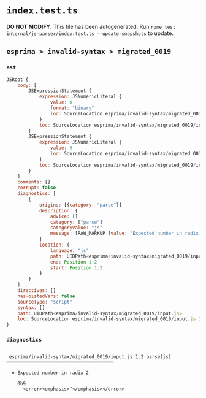 # `index.test.ts`

**DO NOT MODIFY**. This file has been autogenerated. Run `rome test internal/js-parser/index.test.ts --update-snapshots` to update.

## `esprima > invalid-syntax > migrated_0019`

### `ast`

```javascript
JSRoot {
	body: [
		JSExpressionStatement {
			expression: JSNumericLiteral {
				value: 0
				format: "binary"
				loc: SourceLocation esprima/invalid-syntax/migrated_0019/input.js 1:0-1:2
			}
			loc: SourceLocation esprima/invalid-syntax/migrated_0019/input.js 1:0-1:2
		}
		JSExpressionStatement {
			expression: JSNumericLiteral {
				value: 9
				loc: SourceLocation esprima/invalid-syntax/migrated_0019/input.js 1:2-1:3
			}
			loc: SourceLocation esprima/invalid-syntax/migrated_0019/input.js 1:2-1:3
		}
	]
	comments: []
	corrupt: false
	diagnostics: [
		{
			origins: [{category: "parse"}]
			description: {
				advice: []
				category: ["parse"]
				categoryValue: "js"
				message: [RAW_MARKUP {value: "Expected number in radix <emphasis>"}, "2", RAW_MARKUP {value: "</emphasis>"}]
			}
			location: {
				language: "js"
				path: UIDPath<esprima/invalid-syntax/migrated_0019/input.js>
				end: Position 1:2
				start: Position 1:2
			}
		}
	]
	directives: []
	hasHoistedVars: false
	sourceType: "script"
	syntax: []
	path: UIDPath<esprima/invalid-syntax/migrated_0019/input.js>
	loc: SourceLocation esprima/invalid-syntax/migrated_0019/input.js 1:0-2:0
}
```

### `diagnostics`

```

 esprima/invalid-syntax/migrated_0019/input.js:1:2 parse(js) ━━━━━━━━━━━━━━━━━━━━━━━━━━━━━━━━━━━━━━━

  ✖ Expected number in radix 2

    0b9
      <error><emphasis>^</emphasis></error>


```
